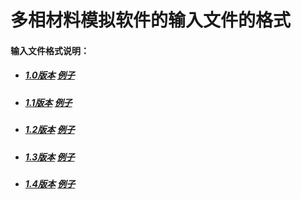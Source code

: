 # 多相材料模拟软件的输入文件的格式

#### 输入文件格式说明：

- ##### [1.0版本](input1.0.md) [例子](examples/i4_1.0)

- ##### [1.1版本](input1.1.md) [例子](examples/i4_1.1)

- ##### [1.2版本](input1.2.md) [例子](examples/i4_1.2)

- ##### [1.3版本](input1.3.md) [例子](examples/i4_1.3)

- ##### [1.4版本](input1.4.md) [例子](examples/i4_1.4)

